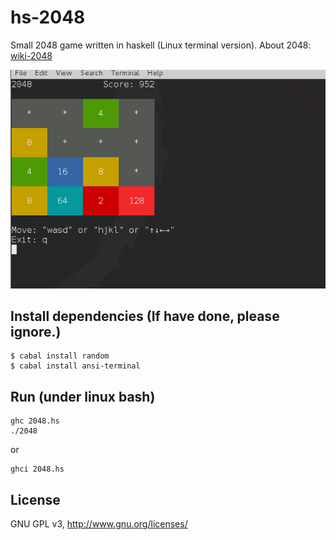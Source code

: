 hs-2048
=======

Small 2048 game written in haskell (Linux terminal version). 
About 2048: [wiki-2048](https://en.wikipedia.org/wiki/2048_%28video_game%29)

![img](Screenshot.png)


Install dependencies (If have done, please ignore.)
----------

```
$ cabal install random
$ cabal install ansi-terminal
```

Run (under linux bash)
---------

```
ghc 2048.hs
./2048
```

or

```
ghci 2048.hs
```


License
---------

GNU GPL v3, <http://www.gnu.org/licenses/>

